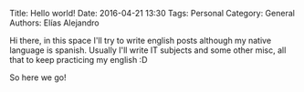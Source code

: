 Title: Hello world!
Date: 2016-04-21 13:30
Tags: Personal
Category: General
Authors: Elías Alejandro

Hi there, in this space I'll try to write english posts although my native language is spanish.
Usually I'll write IT subjects and some other misc, all that to keep practicing my english :D

So here we go!
